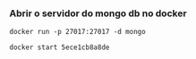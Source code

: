 ### Abrir o servidor do mongo db no docker

```
docker run -p 27017:27017 -d mongo
```

```
docker start 5ece1cb8a8de
```
